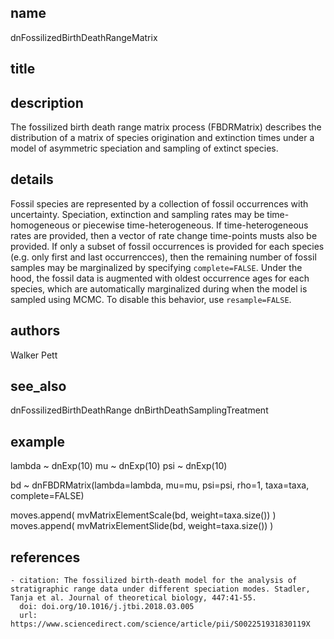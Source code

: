 ## name
dnFossilizedBirthDeathRangeMatrix
## title
## description
The fossilized birth death range matrix process (FBDRMatrix) describes the distribution of a matrix of species origination and extinction times under a model of asymmetric speciation and sampling of extinct species.
## details
Fossil species are represented by a collection of fossil occurrences with uncertainty. Speciation, extinction and sampling rates may be time-homogeneous or piecewise time-heterogeneous. If time-heterogeneous rates are provided, then a vector of rate change time-points musts also be provided. If only a subset of fossil occurrences is provided for each species (e.g. only first and last occurrencces), then the remaining number of fossil samples may be marginalized by specifying `complete=FALSE`. Under the hood, the fossil data is augmented with oldest occurrence ages for each species, which are automatically marginalized during when the model is sampled using MCMC. To disable this behavior, use `resample=FALSE`.
## authors
Walker Pett
## see_also
dnFossilizedBirthDeathRange
dnBirthDeathSamplingTreatment
## example
lambda ~ dnExp(10)
mu ~ dnExp(10)
psi ~ dnExp(10)

bd ~ dnFBDRMatrix(lambda=lambda, mu=mu, psi=psi, rho=1, taxa=taxa, complete=FALSE)

moves.append( mvMatrixElementScale(bd, weight=taxa.size()) )
moves.append( mvMatrixElementSlide(bd, weight=taxa.size()) )
## references
	- citation: The fossilized birth-death model for the analysis of stratigraphic range data under different speciation modes. Stadler, Tanja et al. Journal of theoretical biology, 447:41-55.
	  doi: doi.org/10.1016/j.jtbi.2018.03.005
	  url: https://www.sciencedirect.com/science/article/pii/S002251931830119X
